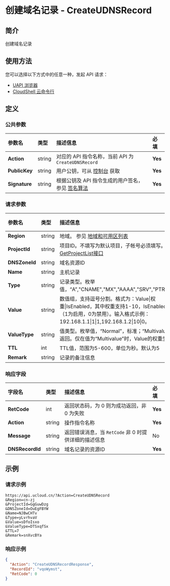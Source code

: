 # 创建域名记录 - CreateUDNSRecord

## 简介

创建域名记录






## 使用方法

您可以选择以下方式中的任意一种，发起 API 请求：
- [UAPI 浏览器](https://console.ucloud.cn/uapi/detail?id=CreateUDNSRecord)
- [CloudShell 云命令行](https://shell.ucloud.cn/)


## 定义

### 公共参数

| 参数名 | 类型 | 描述信息 | 必填 |
|:---|:---|:---|:---|
| **Action**     | string  | 对应的 API 指令名称，当前 API 为 `CreateUDNSRecord`                        | **Yes** |
| **PublicKey**  | string  | 用户公钥，可从 [控制台](https://console.ucloud.cn/uapi/apikey) 获取                                             | **Yes** |
| **Signature**  | string  | 根据公钥及 API 指令生成的用户签名，参见 [签名算法](api/summary/signature.md)  | **Yes** |

### 请求参数

| 参数名 | 类型 | 描述信息 | 必填 |
|:---|:---|:---|:---|
| **Region** | string | 地域。 参见 [地域和可用区列表](https://docs.ucloud.cn/api/summary/regionlist) |**Yes**|
| **ProjectId** | string | 项目ID。不填写为默认项目，子帐号必须填写。 请参考[GetProjectList接口](https://docs.ucloud.cn/api/summary/get_project_list) |No|
| **DNSZoneId** | string | 域名资源ID |**Yes**|
| **Name** | string | 主机记录 |**Yes**|
| **Type** | string | 记录类型。枚举值，“A”,"CNAME","MX","AAAA","SRV","PTR","TXT"。 |**Yes**|
| **Value** | string | 数值组，支持逗号分割。格式为：Value\|权重\|IsEnabled，其中权重支持1-10，IsEnabled为枚举值（1为启用，0为禁用）。输入格式示例：192.168.1.1\|1\|1,192.168.1.2\|10\|0。 |**Yes**|
| **ValueType** | string | 值类型。枚举值，“Normal”，标准；“Multivalue”，多值返回。仅在值为“Multivalue”时，Value的权重生效。 |**Yes**|
| **TTL** | int | TTL值，范围为5-600，单位为秒。默认为5 |No|
| **Remark** | string | 记录的备注信息 |No|

### 响应字段

| 字段名 | 类型 | 描述信息 | 必填 |
|:---|:---|:---|:---|
| **RetCode** | int | 返回状态码，为 0 则为成功返回，非 0 为失败 |**Yes**|
| **Action** | string | 操作指令名称 |**Yes**|
| **Message** | string | 返回错误消息，当 `RetCode` 非 0 时提供详细的描述信息 |No|
| **DNSRecordId** | string | 域名记录的资源ID |**Yes**|




## 示例

### 请求示例
    
```
https://api.ucloud.cn/?Action=CreateUDNSRecord
&Region=cn-zj
&ProjectId=GgGuwDzg
&DNSZoneId=OuEgFBYW
&Name=NJBwCHTv
&Type=yLvrhvaV
&Value=sDfoIsxo
&ValueType=DTSxqfSx
&TTL=7
&Remark=snXvcBYa
```

### 响应示例
    
```json
{
  "Action": "CreateUDNSRecordResponse",
  "RecordId": "vqoWymst",
  "RetCode": 0
}
```





